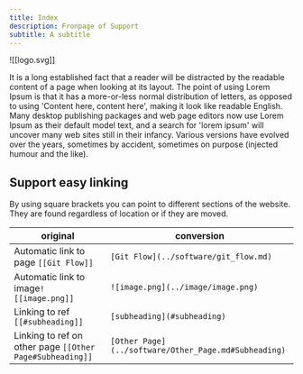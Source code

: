 ```yaml
---
title: Index
description: Fronpage of Support
subtitle: A subtitle
---
```

![[logo.svg]]

It is a long established fact that a reader will be distracted by the readable content of a page when looking at its layout. The point of using Lorem Ipsum is that it has a more-or-less normal distribution of letters, as opposed to using 'Content here, content here', making it look like readable English. Many desktop publishing packages and web page editors now use Lorem Ipsum as their default model text, and a search for 'lorem ipsum' will uncover many web sites still in their infancy. Various versions have evolved over the years, sometimes by accident, sometimes on purpose (injected humour and the like).

## Support easy linking
By using square brackets you can point to different sections of the website. They are found regardless of location or if they are moved.

| original                  | conversion                             |
| ----------------------- | ----------------------------------- |
| Automatic link to page `[[Git Flow]]`            | `[Git Flow](../software/git_flow.md)` |
| Automatic link to image`![[image.png]]`           | `![image.png](../image/image.png)`      |
| Linking to ref `[[#subheading]]` | `[subheading](#subheading)`|
| Linking to ref on other page `[[Other Page#Subheading]]`     |  `[Other Page](../software/Other_Page.md#Subheading)` |


